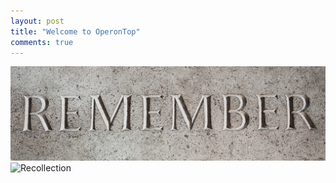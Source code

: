 ```yaml
---
layout: post
title: "Welcome to OperonTop"
comments: true
---
```

![Recollection](img/remember.jpg)
![Recollection](https://raw.githubusercontent.com/operonn/operonn.github.io/master/_posts/img/remember.jpg)
